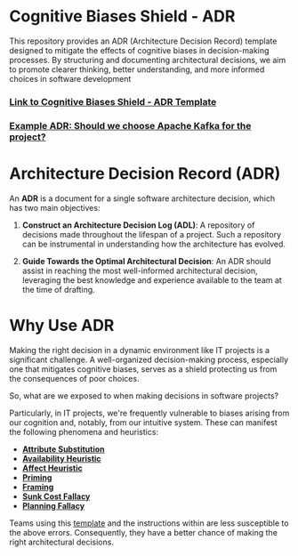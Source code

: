 # Cognitive Biases Shield - ADR
This repository provides an ADR (Architecture Decision Record) template designed to mitigate the effects of cognitive biases in decision-making processes. By structuring and documenting architectural decisions, we aim to promote clearer thinking, better understanding, and more informed choices in software development

### [Link to Cognitive Biases Shield - ADR Template](./cognitive-biases-shield-ADR-template.md)
### [Example ADR: Should we choose Apache Kafka for the project?](./cognitive-biases-shield-ADR-example.md)

# Architecture Decision Record (ADR)

An **ADR** is a document for a single software architecture decision, which has two main objectives:

1. **Construct an Architecture Decision Log (ADL)**:
   A repository of decisions made throughout the lifespan of a project. Such a repository can be instrumental in understanding how the architecture has evolved.

2. **Guide Towards the Optimal Architectural Decision**:
   An ADR should assist in reaching the most well-informed architectural decision, leveraging the best knowledge and experience available to the team at the time of drafting.

# Why Use ADR

Making the right decision in a dynamic environment like IT projects is a significant challenge. A well-organized decision-making process, especially one that mitigates cognitive biases, serves as a shield protecting us from the consequences of poor choices.

So, what are we exposed to when making decisions in software projects?

Particularly, in IT projects, we're frequently vulnerable to biases arising from our cognition and, notably, from our intuitive system. These can manifest the following phenomena and heuristics:

- **[Attribute Substitution](https://en.wikipedia.org/wiki/Attribute_substitution)** 
- **[Availability Heuristic](https://en.wikipedia.org/wiki/Availability_heuristic)** 
- **[Affect Heuristic](https://en.wikipedia.org/wiki/Affect_heuristic)**
- **[Priming](https://en.wikipedia.org/wiki/Priming_(psychology))** 
- **[Framing](https://en.wikipedia.org/wiki/Framing_effect_(psychology))** 
- **[Sunk Cost Fallacy](https://en.wikipedia.org/wiki/Sunk_cost)** 
- **[Planning Fallacy](https://en.wikipedia.org/wiki/Planning_fallacy)**

Teams using this [template](./cognitive-biases-shield-ADR-template.md) and the instructions within are less susceptible to the above errors. Consequently, they have a better chance of making the right architectural decisions.
